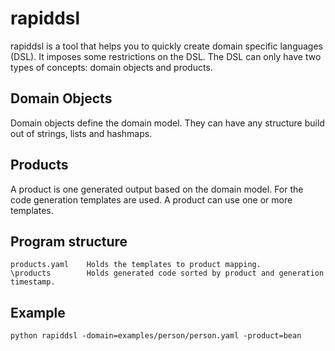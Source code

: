 # rapiddsl

rapiddsl is a tool that helps you to quickly create domain specific languages (DSL).
It imposes some restrictions on the DSL.
The DSL can only have two types of concepts: domain objects and products.

## Domain Objects

Domain objects define the domain model. 
They can have any structure build out of strings, lists and hashmaps.

## Products

A product is one generated output based on the domain model.
For the code generation templates are used.
A product can use one or more templates.

## Program structure

    products.yaml    Holds the templates to product mapping.
    \products        Holds generated code sorted by product and generation timestamp.
    
## Example

    python rapiddsl -domain=examples/person/person.yaml -product=bean


    
